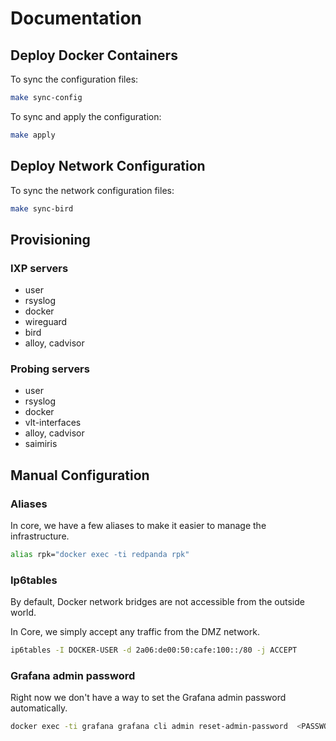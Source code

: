 # Documentation

## Deploy Docker Containers

To sync the configuration files:

```sh
make sync-config
```

To sync and apply the configuration:

```sh
make apply
```

## Deploy Network Configuration

To sync the network configuration files:

```sh
make sync-bird
```

## Provisioning

### IXP servers

* user
* rsyslog
* docker
* wireguard
* bird
* alloy, cadvisor

### Probing servers

* user
* rsyslog
* docker
* vlt-interfaces
* alloy, cadvisor
* saimiris

## Manual Configuration

### Aliases

In core, we have a few aliases to make it easier to manage the infrastructure.

```sh
alias rpk="docker exec -ti redpanda rpk"
```

### Ip6tables

By default, Docker network bridges are not accessible from the outside world.

In Core, we simply accept any traffic from the DMZ network.

```sh
ip6tables -I DOCKER-USER -d 2a06:de00:50:cafe:100::/80 -j ACCEPT
```

### Grafana admin password

Right now we don't have a way to set the Grafana admin password automatically.

```sh
docker exec -ti grafana grafana cli admin reset-admin-password  <PASSWORD>
```
